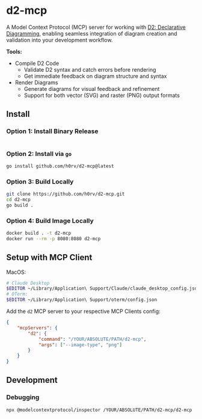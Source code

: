 # d2-mcp

A Model Context Protocol (MCP) server for working with [D2: Declarative Diagramming](https://d2lang.com/), enabling seamless integration of diagram creation and validation into your development workflow.

**Tools:**

* Compile D2 Code
    * Validate D2 syntax and catch errors before rendering
    * Get immediate feedback on diagram structure and syntax
* Render Diagrams
    * Generate diagrams for visual feedback and refinement
    * Support for both vector (SVG) and raster (PNG) output formats

## Install

### Option 1: Install Binary Release

```bash
```

### Option 2: Install via `go`

```bash
go install github.com/h0rv/d2-mcp@latest
```

### Option 3: Build Locally

```bash
git clone https://github.com/h0rv/d2-mcp.git
cd d2-mcp
go build .
```

### Option 4: Build Image Locally

```bash
docker build . -t d2-mcp
docker run --rm -p 8080:8080 d2-mcp
```

## Setup with MCP Client

MacOS:

```bash
# Claude Desktop
$EDITOR ~/Library/Application\ Support/Claude/claude_desktop_config.json
# OTerm:
$EDITOR ~/Library/Application\ Support/oterm/config.json
```

Add the `d2` MCP server to your respective MCP Clients config:

```json
{
    "mcpServers": {
        "d2": {
            "command": "/YOUR/ABSOLUTE/PATH/d2-mcp",
            "args": ["--image-type", "png"]
        }
    }
}
```

## Development

### Debugging

```bash
npx @modelcontextprotocol/inspector /YOUR/ABSOLUTE/PATH/d2-mcp/d2-mcp
```